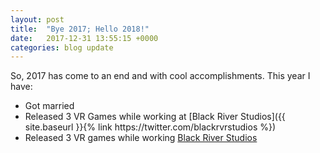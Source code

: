 ```yaml
---
layout: post
title:  "Bye 2017; Hello 2018!"
date:   2017-12-31 13:55:15 +0000
categories: blog update
---
```

<div class = "container">
<article>
  <p>So, 2017 has come to an end and with cool accomplishments. This year I have:</p>
  <ul>
    <li>Got married</li>
    <li>Released 3 VR Games while working at [Black River Studios]({{ site.baseurl }}{% link https://twitter.com/blackrvrstudios %}) </li>
    <li>Released 3 VR games while working <a href = "https://twitter.com/blackrvrstudios">Black River Studios</a></li>
  </ul>
</article>
</div>
